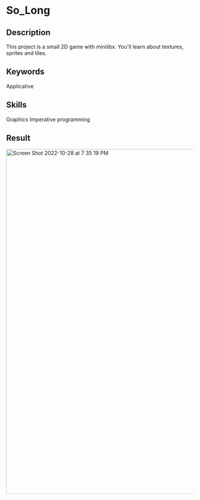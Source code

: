 # So_Long

## Description
This project is a small 2D game with minilibx. You'll learn about textures, sprites and tiles.

## Keywords
Applicative

## Skills
Graphics
Imperative programming

## Result
<img width="925" alt="Screen Shot 2022-10-28 at 7 35 19 PM" src="https://user-images.githubusercontent.com/87255552/198549398-b7c6db0f-70e4-42f7-85b2-64460594823f.png">

